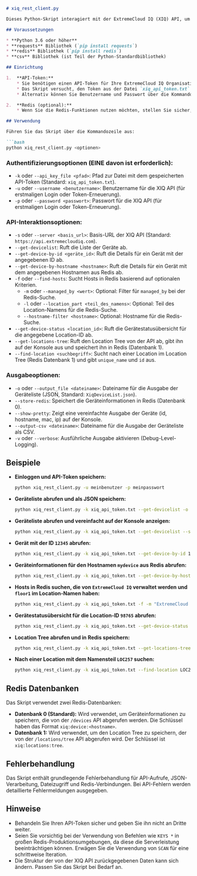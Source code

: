 ```markdown
# xiq_rest_client.py

Dieses Python-Skript interagiert mit der ExtremeCloud IQ (XIQ) API, um verschiedene Informationen abzurufen und diese optional auf der Konsole anzuzeigen, in einer JSON-Datei zu speichern, in einer Redis-Datenbank zu speichern und/oder als CSV-Datei zu exportieren. Es bietet auch Funktionen zur Suche nach Hosts in Redis und zur Abfrage des Location Tree.

## Voraussetzungen

* **Python 3.6 oder höher**
* **requests** Bibliothek (`pip install requests`)
* **redis** Bibliothek (`pip install redis`)
* **csv** Bibliothek (ist Teil der Python-Standardbibliothek)

## Einrichtung

1.  **API-Token:**
    * Sie benötigen einen API-Token für Ihre ExtremeCloud IQ Organisation.
    * Das Skript versucht, den Token aus der Datei `xiq_api_token.txt` im selben Verzeichnis zu lesen.
    * Alternativ können Sie Benutzername und Passwort über die Kommandozeile angeben, um sich einzuloggen und einen neuen Token zu erhalten, der dann in der Datei gespeichert wird.

2.  **Redis (optional):**
    * Wenn Sie die Redis-Funktionen nutzen möchten, stellen Sie sicher, dass ein Redis-Server lokal auf `localhost:6379` läuft oder passen Sie die `REDIS_HOST` und `REDIS_PORT` Variablen im Skript an.

## Verwendung

Führen Sie das Skript über die Kommandozeile aus:

```bash
python xiq_rest_client.py <optionen>
```

### Authentifizierungsoptionen (EINE davon ist erforderlich):

* `-k` oder `--api_key_file <pfad>`: Pfad zur Datei mit dem gespeicherten API-Token (Standard: `xiq_api_token.txt`).
* `-u` oder `--username <benutzername>`: Benutzername für die XIQ API (für erstmaligen Login oder Token-Erneuerung).
* `-p` oder `--password <passwort>`: Passwort für die XIQ API (für erstmaligen Login oder Token-Erneuerung).

### API-Interaktionsoptionen:

* `-s` oder `--server <basis_url>`: Basis-URL der XIQ API (Standard: `https://api.extremecloudiq.com`).
* `--get-devicelist`: Ruft die Liste der Geräte ab.
* `--get-device-by-id <geräte_id>`: Ruft die Details für ein Gerät mit der angegebenen ID ab.
* `--get-device-by-hostname <hostname>`: Ruft die Details für ein Gerät mit dem angegebenen Hostnamen aus Redis ab.
* `-f` oder `--find-hosts`: Sucht Hosts in Redis basierend auf optionalen Kriterien.
    * `-m` oder `--managed_by <wert>`: Optional: Filter für `managed_by` bei der Redis-Suche.
    * `-l` oder `--location_part <teil_des_namens>`: Optional: Teil des Location-Namens für die Redis-Suche.
    * `--hostname-filter <hostname>`: Optional: Hostname für die Redis-Suche.
* `--get-device-status <location_id>`: Ruft die Gerätestatusübersicht für die angegebene Location-ID ab.
* `--get-locations-tree`: Ruft den Location Tree von der API ab, gibt ihn auf der Konsole aus und speichert ihn in Redis (Datenbank 1).
* `--find-location <suchbegriff>`: Sucht nach einer Location im Location Tree (Redis Datenbank 1) und gibt `unique_name` und `id` aus.

### Ausgabeoptionen:

* `-o` oder `--output_file <dateiname>`: Dateiname für die Ausgabe der Geräteliste (JSON, Standard: `XiqDeviceList.json`).
* `--store-redis`: Speichert die Geräteinformationen in Redis (Datenbank 0).
* `--show-pretty`: Zeigt eine vereinfachte Ausgabe der Geräte (id, hostname, mac, ip) auf der Konsole.
* `--output-csv <dateiname>`: Dateiname für die Ausgabe der Geräteliste als CSV.
* `-v` oder `--verbose`: Ausführliche Ausgabe aktivieren (Debug-Level-Logging).

## Beispiele

* **Einloggen und API-Token speichern:**
    ```bash
    python xiq_rest_client.py -u meinbenutzer -p meinpasswort
    ```

* **Geräteliste abrufen und als JSON speichern:**
    ```bash
    python xiq_rest_client.py -k xiq_api_token.txt --get-devicelist -o devices.json
    ```

* **Geräteliste abrufen und vereinfacht auf der Konsole anzeigen:**
    ```bash
    python xiq_rest_client.py -k xiq_api_token.txt --get-devicelist --show-pretty
    ```

* **Gerät mit der ID `12345` abrufen:**
    ```bash
    python xiq_rest_client.py -k xiq_api_token.txt --get-device-by-id 12345
    ```

* **Geräteinformationen für den Hostnamen `mydevice` aus Redis abrufen:**
    ```bash
    python xiq_rest_client.py -k xiq_api_token.txt --get-device-by-hostname mydevice
    ```

* **Hosts in Redis suchen, die von `ExtremeCloud IQ` verwaltet werden und `floor1` im Location-Namen haben:**
    ```bash
    python xiq_rest_client.py -k xiq_api_token.txt -f -m "ExtremeCloud IQ" -l "floor1"
    ```

* **Gerätestatusübersicht für die Location-ID `98765` abrufen:**
    ```bash
    python xiq_rest_client.py -k xiq_api_token.txt --get-device-status 98765
    ```

* **Location Tree abrufen und in Redis speichern:**
    ```bash
    python xiq_rest_client.py -k xiq_api_token.txt --get-locations-tree
    ```

* **Nach einer Location mit dem Namensteil `LOC257` suchen:**
    ```bash
    python xiq_rest_client.py -k xiq_api_token.txt --find-location LOC257
    ```

## Redis Datenbanken

Das Skript verwendet zwei Redis-Datenbanken:

* **Datenbank 0 (Standard):** Wird verwendet, um Geräteinformationen zu speichern, die von der `/devices` API abgerufen werden. Die Schlüssel haben das Format `xiq:device:<hostname>`.
* **Datenbank 1:** Wird verwendet, um den Location Tree zu speichern, der von der `/locations/tree` API abgerufen wird. Der Schlüssel ist `xiq:locations:tree`.

## Fehlerbehandlung

Das Skript enthält grundlegende Fehlerbehandlung für API-Aufrufe, JSON-Verarbeitung, Dateizugriff und Redis-Verbindungen. Bei API-Fehlern werden detaillierte Fehlermeldungen ausgegeben.

## Hinweise

* Behandeln Sie Ihren API-Token sicher und geben Sie ihn nicht an Dritte weiter.
* Seien Sie vorsichtig bei der Verwendung von Befehlen wie `KEYS *` in großen Redis-Produktionsumgebungen, da diese die Serverleistung beeinträchtigen können. Erwägen Sie die Verwendung von `SCAN` für eine schrittweise Iteration.
* Die Struktur der von der XIQ API zurückgegebenen Daten kann sich ändern. Passen Sie das Skript bei Bedarf an.
```
